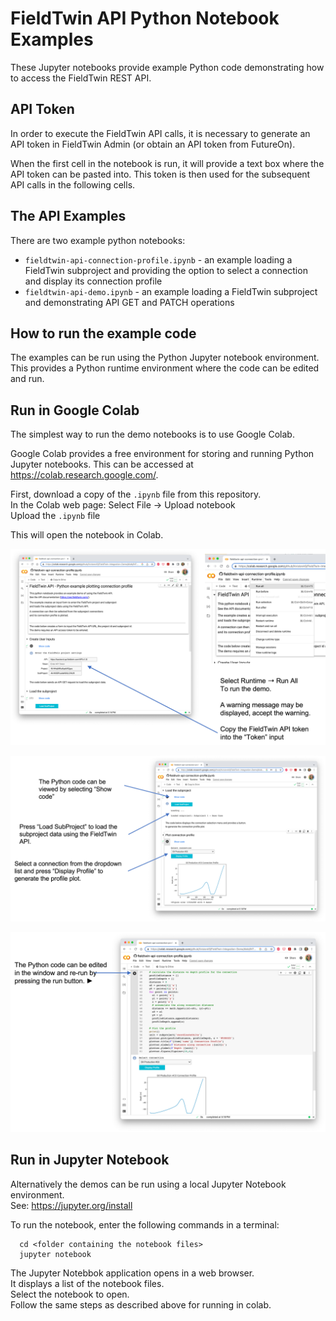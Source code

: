 # FieldTwin API Python Notebook Examples

These Jupyter notebooks provide example Python code demonstrating how to access the FieldTwin REST API.

## API Token

In order to execute the FieldTwin API calls, it is necessary to generate an API token
in FieldTwin Admin (or obtain an API token from FutureOn).

When the first cell in the notebook is run, it will provide a text box where the API token can be
pasted into. This token is then used for the subsequent API calls in the following cells.

## The API Examples

There are two example python notebooks:

* `fieldtwin-api-connection-profile.ipynb` - an example loading a FieldTwin subproject
  and providing the option to select a connection and display its connection profile
* `fieldtwin-api-demo.ipynb` - an example loading a FieldTwin subproject and demonstrating
  API GET and PATCH operations

## How to run the example code

The examples can be run using the Python Jupyter notebook environment. This provides a
Python runtime environment where the code can be edited and run.

## Run in Google Colab

The simplest way to run the demo notebooks is to use Google Colab.

Google Colab provides a free environment for storing and running Python Jupyter notebooks.
This can be accessed at https://colab.research.google.com/.

First, download a copy of the `.ipynb` file from this repository.    
In the Colab web page: Select File -> Upload notebook    
Upload the `.ipynb` file    

This will open the notebook in Colab.

![](./docs/run-notebook.png)

![](./docs/generate-profile.png)

![](./docs/re-run-code.png)



## Run in Jupyter Notebook

Alternatively the demos can be run using a local Jupyter Notebook environment.    
See: https://jupyter.org/install

To run the notebook, enter the following commands in a terminal:

```
  cd <folder containing the notebook files>
  jupyter notebook
```

The Jupyter Notebbok application opens in a web browser.   
It displays a list of the notebook files.     
Select the notebook to open.    
Follow the same steps as described above for running in colab.   

